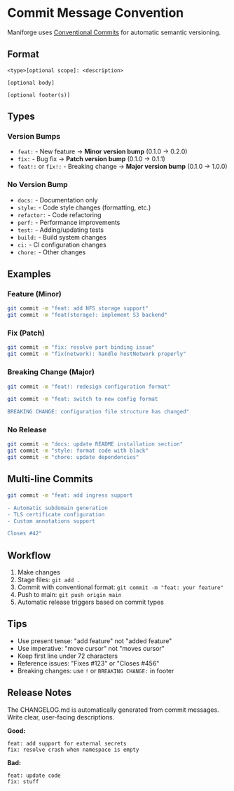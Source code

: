 # Commit Message Convention

Maniforge uses [Conventional Commits](https://www.conventionalcommits.org/) for automatic semantic versioning.

## Format

```
<type>[optional scope]: <description>

[optional body]

[optional footer(s)]
```

## Types

### Version Bumps

- `feat:` - New feature → **Minor version bump** (0.1.0 → 0.2.0)
- `fix:` - Bug fix → **Patch version bump** (0.1.0 → 0.1.1)
- `feat!:` or `fix!:` - Breaking change → **Major version bump** (0.1.0 → 1.0.0)

### No Version Bump

- `docs:` - Documentation only
- `style:` - Code style changes (formatting, etc.)
- `refactor:` - Code refactoring
- `perf:` - Performance improvements
- `test:` - Adding/updating tests
- `build:` - Build system changes
- `ci:` - CI configuration changes
- `chore:` - Other changes

## Examples

### Feature (Minor)
```bash
git commit -m "feat: add NFS storage support"
git commit -m "feat(storage): implement S3 backend"
```

### Fix (Patch)
```bash
git commit -m "fix: resolve port binding issue"
git commit -m "fix(network): handle hostNetwork properly"
```

### Breaking Change (Major)
```bash
git commit -m "feat!: redesign configuration format"

git commit -m "feat: switch to new config format

BREAKING CHANGE: configuration file structure has changed"
```

### No Release
```bash
git commit -m "docs: update README installation section"
git commit -m "style: format code with black"
git commit -m "chore: update dependencies"
```

## Multi-line Commits

```bash
git commit -m "feat: add ingress support

- Automatic subdomain generation
- TLS certificate configuration
- Custom annotations support

Closes #42"
```

## Workflow

1. Make changes
2. Stage files: `git add .`
3. Commit with conventional format: `git commit -m "feat: your feature"`
4. Push to main: `git push origin main`
5. Automatic release triggers based on commit types

## Tips

- Use present tense: "add feature" not "added feature"
- Use imperative: "move cursor" not "moves cursor"
- Keep first line under 72 characters
- Reference issues: "Fixes #123" or "Closes #456"
- Breaking changes: use `!` or `BREAKING CHANGE:` in footer

## Release Notes

The CHANGELOG.md is automatically generated from commit messages. Write clear, user-facing descriptions.

**Good:**
```
feat: add support for external secrets
fix: resolve crash when namespace is empty
```

**Bad:**
```
feat: update code
fix: stuff
```

